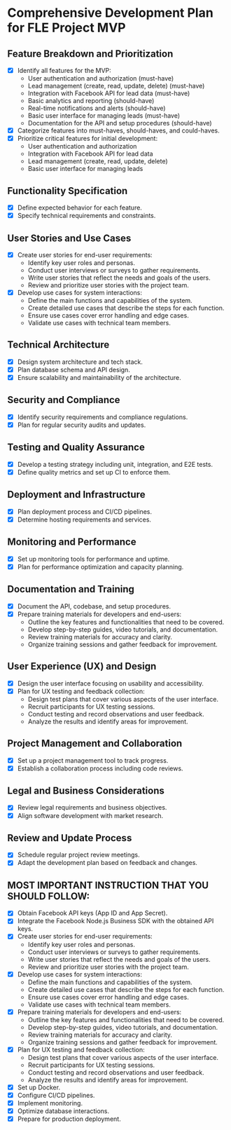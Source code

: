 # Comprehensive Development Plan for FLE Project MVP

## Feature Breakdown and Prioritization
- [x] Identify all features for the MVP:
  - User authentication and authorization (must-have)
  - Lead management (create, read, update, delete) (must-have)
  - Integration with Facebook API for lead data (must-have)
  - Basic analytics and reporting (should-have)
  - Real-time notifications and alerts (should-have)
  - Basic user interface for managing leads (must-have)
  - Documentation for the API and setup procedures (should-have)
- [x] Categorize features into must-haves, should-haves, and could-haves.
- [x] Prioritize critical features for initial development:
  - User authentication and authorization
  - Integration with Facebook API for lead data
  - Lead management (create, read, update, delete)
  - Basic user interface for managing leads

## Functionality Specification
- [x] Define expected behavior for each feature.
- [x] Specify technical requirements and constraints.

## User Stories and Use Cases
- [x] Create user stories for end-user requirements:
  - Identify key user roles and personas.
  - Conduct user interviews or surveys to gather requirements.
  - Write user stories that reflect the needs and goals of the users.
  - Review and prioritize user stories with the project team.
- [x] Develop use cases for system interactions:
  - Define the main functions and capabilities of the system.
  - Create detailed use cases that describe the steps for each function.
  - Ensure use cases cover error handling and edge cases.
  - Validate use cases with technical team members.

## Technical Architecture
- [x] Design system architecture and tech stack.
- [x] Plan database schema and API design.
- [x] Ensure scalability and maintainability of the architecture.

## Security and Compliance
- [x] Identify security requirements and compliance regulations.
- [x] Plan for regular security audits and updates.

## Testing and Quality Assurance
- [x] Develop a testing strategy including unit, integration, and E2E tests.
- [x] Define quality metrics and set up CI to enforce them.

## Deployment and Infrastructure
- [x] Plan deployment process and CI/CD pipelines.
- [x] Determine hosting requirements and services.

## Monitoring and Performance
- [x] Set up monitoring tools for performance and uptime.
- [x] Plan for performance optimization and capacity planning.

## Documentation and Training
- [x] Document the API, codebase, and setup procedures.
- [x] Prepare training materials for developers and end-users:
  - Outline the key features and functionalities that need to be covered.
  - Develop step-by-step guides, video tutorials, and documentation.
  - Review training materials for accuracy and clarity.
  - Organize training sessions and gather feedback for improvement.

## User Experience (UX) and Design
- [x] Design the user interface focusing on usability and accessibility.
- [x] Plan for UX testing and feedback collection:
  - Design test plans that cover various aspects of the user interface.
  - Recruit participants for UX testing sessions.
  - Conduct testing and record observations and user feedback.
  - Analyze the results and identify areas for improvement.

## Project Management and Collaboration
- [x] Set up a project management tool to track progress.
- [x] Establish a collaboration process including code reviews.

## Legal and Business Considerations
- [x] Review legal requirements and business objectives.
- [x] Align software development with market research.

## Review and Update Process
- [x] Schedule regular project review meetings.
- [x] Adapt the development plan based on feedback and changes.

## MOST IMPORTANT INSTRUCTION THAT YOU SHOULD FOLLOW: 
- [x] Obtain Facebook API keys (App ID and App Secret).
- [x] Integrate the Facebook Node.js Business SDK with the obtained API keys.
- [x] Create user stories for end-user requirements:
  - Identify key user roles and personas.
  - Conduct user interviews or surveys to gather requirements.
  - Write user stories that reflect the needs and goals of the users.
  - Review and prioritize user stories with the project team.
- [x] Develop use cases for system interactions:
  - Define the main functions and capabilities of the system.
  - Create detailed use cases that describe the steps for each function.
  - Ensure use cases cover error handling and edge cases.
  - Validate use cases with technical team members.
- [x] Prepare training materials for developers and end-users:
  - Outline the key features and functionalities that need to be covered.
  - Develop step-by-step guides, video tutorials, and documentation.
  - Review training materials for accuracy and clarity.
  - Organize training sessions and gather feedback for improvement.
- [x] Plan for UX testing and feedback collection:
  - Design test plans that cover various aspects of the user interface.
  - Recruit participants for UX testing sessions.
  - Conduct testing and record observations and user feedback.
  - Analyze the results and identify areas for improvement.
- [x] Set up Docker.
- [x] Configure CI/CD pipelines.
- [x] Implement monitoring.
- [x] Optimize database interactions.
- [x] Prepare for production deployment.
